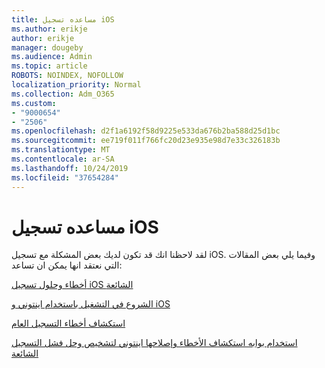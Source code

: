 ```yaml
---
title: مساعده تسجيل iOS
ms.author: erikje
author: erikje
manager: dougeby
ms.audience: Admin
ms.topic: article
ROBOTS: NOINDEX, NOFOLLOW
localization_priority: Normal
ms.collection: Adm_O365
ms.custom:
- "9000654"
- "2506"
ms.openlocfilehash: d2f1a6192f58d9225e533da676b2ba588d25d1bc
ms.sourcegitcommit: ee719f011f766fc20d23e935e98d7e33c326183b
ms.translationtype: MT
ms.contentlocale: ar-SA
ms.lasthandoff: 10/24/2019
ms.locfileid: "37654284"
---
```

# <a name="ios-enrollment-help"></a>مساعده تسجيل iOS

لقد لاحظنا انك قد تكون لديك بعض المشكلة مع تسجيل iOS. وفيما يلي بعض المقالات التي نعتقد انها يمكن ان تساعد: 

[أخطاء وحلول تسجيل iOS الشائعة](https://support.microsoft.com/help/4039809/troubleshooting-ios-device-enrollment-in-intune)

[الشروع في التشغيل باستخدام اينتوني و iOS](https://docs.microsoft.com/intune/enrollment/ios-enroll)

[استكشاف أخطاء التسجيل العام](https://docs.microsoft.com/intune/enrollment/troubleshoot-device-enrollment-in-intune)

[استخدام بوابه استكشاف الأخطاء وإصلاحها اينتوني لتشخيص وحل فشل التسجيل الشائعة](https://docs.microsoft.com/intune/help-desk-operators)